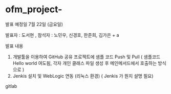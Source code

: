 # ofm_project-


발표 예정일 
7월 22일 (금요일) 

발표자 : 도서현
, 참석자 : 노민우, 신경호, 한준희, 김가은 + a  

발표 내용 
1. 개발툴을 이용하여 GitHub 공유 프로젝트에 샘플 코드 Push 및 Pull 
( 샘플코드 Hello world 여도됨, 각자 개인 클래스 파일 생성 후 메인메서드에서 호출하는 방식으로 ) 
2. Jenkis 설치 및 WebLogic 연동 (리눅스 환경)
( Jenkis 가 뭔지 설명 필요) 


gitlab
